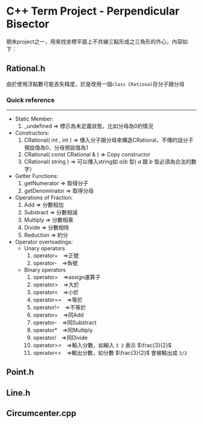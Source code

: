 # C++ Term Project - Perpendicular Bisector
期末project之一，用來找坐標平面上不共線三點形成之三角形的外心，內容如下：

## Rational.h
由於使用浮點數可能丟失精度，於是改用一個`class CRational`存分子跟分母
### Quick reference
***
- Static Member: 
    1. _undefined => 標示為未定義狀態，比如分母為0的情況
- Constructors: 
    1. CRational( int , int ) 
        => 傳入分子跟分母來構造CRational，不傳的話分子預設值為0、分母預設值為1
    2. CRational( const CRational & )
        => Copy constructor
    3. CRational( string )
        => 可以傳入string如 $a/b$ 型(  $a$ 跟 $b$ 皆必須為合法的數字）
- Getter Functions:
    1. getNumerator => 取得分子
    2. getDenominator => 取得分母
- Operations of Fraction: 
    1. Add => 分數相加
    2. Substract => 分數相減
    3. Multiply => 分數相乘
    4. Divide => 分數相除
    5. Reduction => 約分
- Operator overloadings: 
    - Unary operators
        1. operator+　=>正號
        2. operator-　=>負號
    - Binary operators
        1. operator=　=>assign運算子 
        2. operator>　=>大於
        3. operator<　=>小於
        4. operator==　=>等於
        5. operator!=　=>不等於
        6. operator+　=>同Add
        7. operator-　=>同Substract
        8. operator*　=>同Multiply
        9. operator/　=>同Divide
        11. operator>>　=>輸入分數，如輸入 `3 2` 表示 $\frac{3}{2}$
        12. operator<<　=>輸出分數，如分數 $\frac{3}{2}$ 會被輸出成 `3/2`
## Point.h

## Line.h

## Circumcenter.cpp
